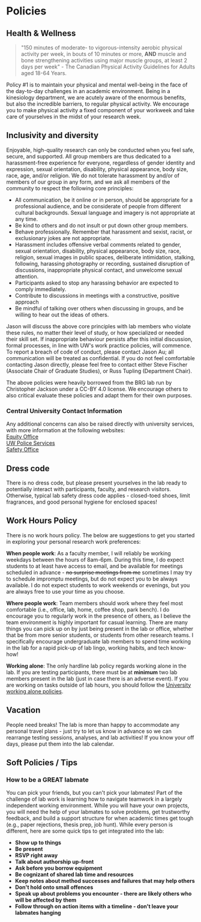 # Policies

## Health & Wellness
> "150 minutes of moderate- to vigorous-intensity aerobic physical activity per week, in bouts of 10 minutes or more, **AND** muscle and bone strengthening activities using major muscle groups, at least 2 days per week" - The Canadian Physical Activity Guidelines for Adults aged 18-64 Years.

Policy #1 is to maintain your physical and mental well-being in the face of the day-to-day challenges in an academic environment. Being in a kinesiology department, we are acutely aware of the enormous benefits, but also the incredible barriers, to regular physical activity. We encourage you to make physical activity a fixed component of your workweek and take care of yourselves in the midst of your research week.

## Inclusivity and diversity
Enjoyable, high-quality research can only be conducted when you feel safe, secure, and supported. All group members are thus dedicated to a harassment-free experience for everyone, regardless of gender identity and expression, sexual orientation, disability, physical appearance, body size, race, age, and/or religion. We do not tolerate harassment by and/or of members of our group in any form, and we ask all members of the community to respect the following core principles:
* All communication, be it online or in person, should be appropriate for a professional audience, and be considerate of people from different cultural backgrounds. Sexual language and imagery is not appropriate at any time.
* Be kind to others and do not insult or put down other group members.
* Behave professionally. Remember that harassment and sexist, racist, or exclusionary jokes are not appropriate.
* Harassment includes offensive verbal comments related to gender, sexual orientation, disability, physical appearance, body size, race, religion, sexual images in public spaces, deliberate intimidation, stalking, following, harassing photography or recording, sustained disruption of discussions, inappropriate physical contact, and unwelcome sexual attention.
* Participants asked to stop any harassing behavior are expected to comply immediately.
* Contribute to discussions in meetings with a constructive, positive approach
* Be mindful of talking over others when discussing in groups, and be willing to hear out the ideas of others.


Jason will discuss the above core principles with lab members who violate these rules, no matter their level of study, or how specialized or needed their skill set. If inappropriate behaviour persists after this initial discussion, formal processes, in line with UW's work practice policies, will commence. To report a breach of code of conduct, please contact Jason Au; all communication will be treated as confidential. If you do not feel comfortable contacting Jason directly, please feel free to contact either Steve Fischer (Associate Chair of Graduate Studies), or Russ Tupling (Department Chair).

The above policies were heavily borrowed from the BRG lab run by Christopher Jackson under a CC-BY 4.0 license. We encourage others to also critical evaluate these policies and adapt them for their own purposes.

### Central University Contact Information
Any additional concerns can also be raised directly with university services, with more information at the following websites:\
[Equity Office](https://uwaterloo.ca/human-rights-equity-inclusion/)\
[UW Police Services](https://uwaterloo.ca/police/)\
[Safety Office](https://uwaterloo.ca/safety-office/occupational-health-safety/workplace-violence-and-harassment)

## Dress code
There is no dress code, but please present yourselves in the lab ready to potentially interact with participants, faculty, and research visitors. Otherwise, typical lab safety dress code applies - closed-toed shoes, limit fragrances, and good personal hygiene for enclosed spaces!

## Work Hours Policy
There is no work hours policy. The below are suggestions to get you started in exploring your personal research work preferences:

**When people work**: As a faculty member, I will reliably be working weekdays between the hours of 8am-6pm. During this time, I do expect students to at least have access to email, and be available for meetings scheduled in advance - ~~no surprise meetings from me~~ sometimes I may try to schedule impromptu meetings, but do not expect you to be always available. I do not expect students to work weekends or evenings, but you are always free to use your time as you choose.

**Where people work**: Team members should work where they feel most comfortable (i.e., office, lab, home, coffee shop, park bench). I do encourage you to regularly work in the presence of others, as I believe the team environment is highly important for casual learning. There are many things you can pick up on by just being present in the lab or office, whether that be from more senior students, or students from other research teams. I specifically encourage undergraduate lab members to spend time working in the lab for a rapid pick-up of lab lingo, working habits, and tech know-how!

**Working alone**: The only hardline lab policy regards working alone in the lab. If you are testing participants, there must be at **minimum** two lab members present in the lab (just in case there is an adverse event). If you are working on tasks outside of lab hours, you should follow the [University working alone policies](https://uwaterloo.ca/safety-office/occupational-health-safety/working-alone-guideline).

## Vacation
People need breaks! The lab is more than happy to accommodate any personal travel plans - just try to let us know in advance so we can rearrange testing sessions, analyses, and lab activities! If you know your off days, please put them into the lab calendar.

## Soft Policies / Tips

### How to be a GREAT labmate
You can pick your friends, but you can't pick your labmates! Part of the challenge of lab work is learning how to navigate teamwork in a largely independent working environment. While you will have your own projects, you will need the help of your labmates to solve problems, get trustworthy feedback, and build a support structure for when academic times get tough (e.g., paper rejections, thesis prep, job hunt). While every person is different, here are some quick tips to get integrated into the lab:
* **Show up to things**
* **Be present**
* **RSVP right away**
* **Talk about authorship up-front**
* **Ask before you borrow equipment**
* **Be cognizant of shared lab time and resources**
* **Keep notes about method successes and failures that may help others**
* **Don't hold onto small offences**
* **Speak up about problems you encounter - there are likely others who will be affected by them**
* **Follow through on action items with a timeline - don't leave your labmates hanging**
